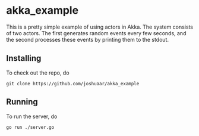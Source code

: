 akka_example
============

This is a pretty simple example of using actors in Akka.
The system consists of two actors. The first generates 
random events every few seconds, and the second processes
these events by printing them to the stdout.

## Installing

To check out the repo, do 

	git clone https://github.com/joshuaar/akka_example

## Running

To run the server, do 

	go run ./server.go
